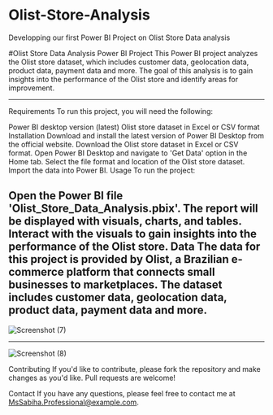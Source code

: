 # Olist-Store-Analysis

Developping our first Power BI Project on Olist Store Data analysis

#Olist Store Data Analysis Power BI Project
This Power BI project analyzes the Olist store dataset, which includes customer data, geolocation data, product data, payment data and more. The goal of this analysis is to gain insights into the performance of the Olist store and identify areas for improvement.
_________________________________________________________________________________________________________________________________________________________

Requirements
To run this project, you will need the following:

Power BI desktop version (latest)
Olist store dataset in Excel or CSV format
Installation
Download and install the latest version of Power BI Desktop from the official website.
Download the Olist store dataset in Excel or CSV format.
Open Power BI Desktop and navigate to 'Get Data' option in the Home tab.
Select the file format and location of the Olist store dataset.
Import the data into Power BI.
Usage
To run the project:

Open the Power BI file 'Olist_Store_Data_Analysis.pbix'.
The report will be displayed with visuals, charts, and tables.
Interact with the visuals to gain insights into the performance of the Olist store.
Data
The data for this project is provided by Olist, a Brazilian e-commerce platform that connects small businesses to marketplaces. The dataset includes customer data, geolocation data, product data, payment data and more.
-------------------------------------------------------------------------------------------------------------------------------------------------------------------

![Screenshot (7)](https://user-images.githubusercontent.com/104004284/232883122-116bf9bd-7e43-45ff-abdf-08a62ac98e59.png)

--------------------------------------------------------------------------------------------------------------------------------------------------------------------

![Screenshot (8)](https://user-images.githubusercontent.com/104004284/232883360-26533eb0-3d02-4915-9669-788db349a6f1.png)

Contributing
If you'd like to contribute, please fork the repository and make changes as you'd like. Pull requests are welcome!

Contact
If you have any questions, please feel free to contact me at MsSabiha.Professional@example.com.


